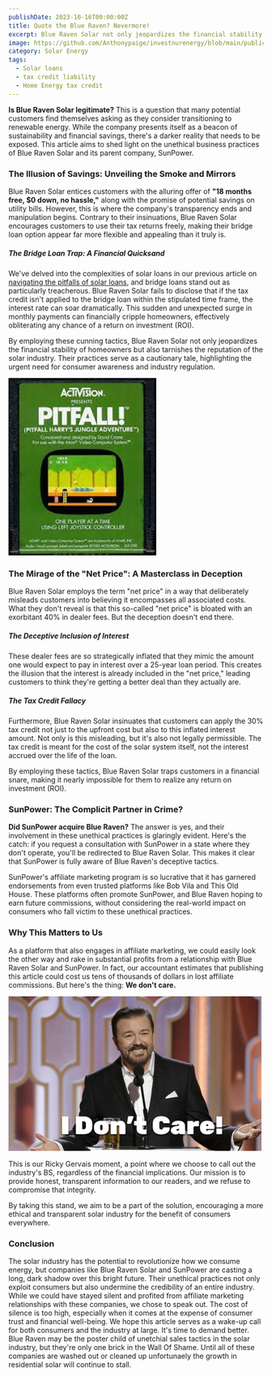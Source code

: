 ```yaml
---
publishDate: 2023-10-16T00:00:00Z
title: Quote the Blue Raven? Nevermore!
excerpt: Blue Raven Solar not only jeopardizes the financial stability of homeowners but also tarnishes the reputation of the solar industry. Their practices serve as a cautionary tale, highlighting the urgent need for consumer awareness and industry regulation.
image: https://github.com/Anthonypaige/investnurenergy/blob/main/public/images/cover-art/SLR-7-cover-art.png?raw=true
category: Solar Energy
tags:
  - Solar loans
  - tax credit liability
  - Home Energy tax credit
---
```



**Is Blue Raven Solar legitimate?** This is a question that many potential customers find themselves asking as they consider transitioning to renewable energy. While the company presents itself as a beacon of sustainability and financial savings, there's a darker reality that needs to be exposed. This article aims to shed light on the unethical business practices of Blue Raven Solar and its parent company, SunPower.

### **The Illusion of Savings: Unveiling the Smoke and Mirrors**
Blue Raven Solar entices customers with the alluring offer of **"18 months free, $0 down, no hassle,"** along with the promise of potential savings on utility bills. However, this is where the company's transparency ends and manipulation begins. Contrary to their insinuations, Blue Raven Solar encourages customers to use their tax returns freely, making their bridge loan option appear far more flexible and appealing than it truly is.

##### **The Bridge Loan Trap: A Financial Quicksand**
We've delved into the complexities of solar loans in our previous article on [navigating the pitfalls of solar loans](investinyourenergy.com/solar-loans-a-guide-to-avoiding-pitfalls-and-maximizing-benefits), and bridge loans stand out as particularly treacherous. Blue Raven Solar fails to disclose that if the tax credit isn't applied to the bridge loan within the stipulated time frame, the interest rate can soar dramatically. This sudden and unexpected surge in monthly payments can financially cripple homeowners, effectively obliterating any chance of a return on investment (ROI).

By employing these cunning tactics, Blue Raven Solar not only jeopardizes the financial stability of homeowners but also tarnishes the reputation of the solar industry. Their practices serve as a cautionary tale, highlighting the urgent need for consumer awareness and industry regulation.

![Super Wide](https://github.com/Anthonypaige/investnurenergy/blob/main/public/images/In-article-images/SLR-7-in-article.png?raw=true)

### **The Mirage of the "Net Price": A Masterclass in Deception**
Blue Raven Solar employs the term "net price" in a way that deliberately misleads customers into believing it encompasses all associated costs. What they don't reveal is that this so-called "net price" is bloated with an exorbitant 40% in dealer fees. But the deception doesn't end there.

##### **The Deceptive Inclusion of Interest**
These dealer fees are so strategically inflated that they mimic the amount one would expect to pay in interest over a 25-year loan period. This creates the illusion that the interest is already included in the "net price," leading customers to think they're getting a better deal than they actually are.

##### **The Tax Credit Fallacy**
Furthermore, Blue Raven Solar insinuates that customers can apply the 30% tax credit not just to the upfront cost but also to this inflated interest amount. Not only is this misleading, but it's also not legally permissible. The tax credit is meant for the cost of the solar system itself, not the interest accrued over the life of the loan.

By employing these tactics, Blue Raven Solar traps customers in a financial snare, making it nearly impossible for them to realize any return on investment (ROI).

### **SunPower: The Complicit Partner in Crime?**

**Did SunPower acquire Blue Raven?** The answer is yes, and their involvement in these unethical practices is glaringly evident. Here's the catch: if you request a consultation with SunPower in a state where they don't operate, you'll be redirected to Blue Raven Solar. This makes it clear that SunPower is fully aware of Blue Raven's deceptive tactics.

SunPower's affiliate marketing program is so lucrative that it has garnered endorsements from even trusted platforms like Bob Vila and This Old House. These platforms often promote SunPower, and Blue Raven hoping to earn future commissions, without considering the real-world impact on consumers who fall victim to these unethical practices.

### **Why This Matters to Us**
As a platform that also engages in affiliate marketing, we could easily look the other way and rake in substantial profits from a relationship with Blue Raven Solar and SunPower. In fact, our accountant estimates that publishing this article could cost us tens of thousands of dollars in lost affiliate commissions. But here's the thing: **We don't care.**

![Super wide](https://github.com/Anthonypaige/investnurenergy/blob/main/public/images/cover-art/SLR-7-cover-art.png?raw=true)

This is our Ricky Gervais moment, a point where we choose to call out the industry's BS, regardless of the financial implications. Our mission is to provide honest, transparent information to our readers, and we refuse to compromise that integrity.

By taking this stand, we aim to be a part of the solution, encouraging a more ethical and transparent solar industry for the benefit of consumers everywhere.

### **Conclusion**

The solar industry has the potential to revolutionize how we consume energy, but companies like Blue Raven Solar and SunPower are casting a long, dark shadow over this bright future. Their unethical practices not only exploit consumers but also undermine the credibility of an entire industry. While we could have stayed silent and profited from affiliate marketing relationships with these companies, we chose to speak out. The cost of silence is too high, especially when it comes at the expense of consumer trust and financial well-being. We hope this article serves as a wake-up call for both consumers and the industry at large. It's time to demand better. Blue Raven may be the poster child of unetchial sales tactics in the solar industry, but they're only one brick in the Wall Of Shame. Until all of these companies are washed out or cleaned up unfortunaely the growth in residential solar will continue to stall. 